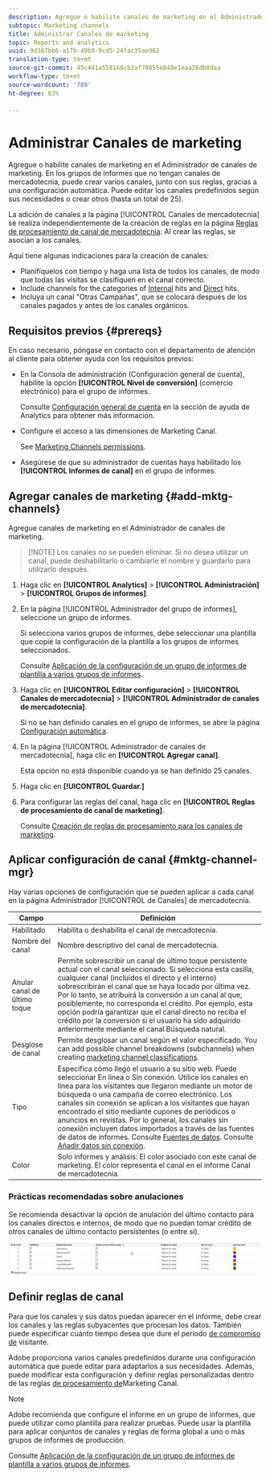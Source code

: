 ```yaml
---
description: Agregue o habilite canales de marketing en el Administrador de canales de marketing. En los grupos de informes que no tengan canales de mercadotecnia, puede crear varios canales, junto con sus reglas, gracias a una configuración automática. Puede editar los canales predefinidos según sus necesidades o crear otros (hasta un total de 25).
subtopic: Marketing channels
title: Administrar Canales de marketing
topic: Reports and analytics
uuid: 9d367bb6-a17b-49b8-9cd5-24fac35ae982
translation-type: tm+mt
source-git-commit: 45c441a558168cb2af70855e848e1eaa26db8daa
workflow-type: tm+mt
source-wordcount: '789'
ht-degree: 83%

---
```



# Administrar Canales de marketing

Agregue o habilite canales de marketing en el Administrador de canales de marketing. En los grupos de informes que no tengan canales de mercadotecnia, puede crear varios canales, junto con sus reglas, gracias a una configuración automática. Puede editar los canales predefinidos según sus necesidades o crear otros (hasta un total de 25).

La adición de canales a la página [!UICONTROL Canales de mercadotecnia] se realiza independientemente de la creación de reglas en la página [Reglas de procesamiento de canal de mercadotecnia](/help/components/c-marketing-channels/c-rules.md). Al crear las reglas, se asocian a los canales.

Aquí tiene algunas indicaciones para la creación de canales:

* Planifíquelos con tiempo y haga una lista de todos los canales, de modo que todas las visitas se clasifiquen en el canal correcto.
* Include channels for the categories of [Internal](/help/components/c-marketing-channels/c-rules.md) hits and [Direct](/help/components/c-marketing-channels/c-rules.md) hits.
* Incluya un canal &quot;Otras Campañas&quot;, que se colocará después de los canales pagados y antes de los canales orgánicos.


## Requisitos previos {#prereqs}

En caso necesario, póngase en contacto con el departamento de atención al cliente para obtener ayuda con los requisitos previos:

* En la Consola de administración (Configuración general de cuenta), habilite la opción **[!UICONTROL Nivel de conversión]** (comercio electrónico) para el grupo de informes.

   Consulte [Configuración general de cuenta](https://docs.adobe.com/content/help/es-ES/analytics/admin/admin-tools/general-acct-settings-admin.html) en la sección de ayuda de Analytics para obtener más información.

* Configure el acceso a las dimensiones de Marketing Canal.

   See [Marketing Channels permissions](/help/components/c-marketing-channels/c-channel-report-access.md).

* Asegúrese de que su administrador de cuentas haya habilitado los **[!UICONTROL Informes de canal]** en el grupo de informes.

## Agregar canales de marketing {#add-mktg-channels}

Agregue canales de marketing en el Administrador de canales de marketing.

>[!NOTE] Los canales no se pueden eliminar. Si no desea utilizar un canal, puede deshabilitarlo o cambiarle el nombre y guardarlo para utilizarlo después.

1. Haga clic en **[!UICONTROL Analytics]** > **[!UICONTROL Administración]** > **[!UICONTROL Grupos de informes]**.
1. En la página [!UICONTROL Administrador del grupo de informes], seleccione un grupo de informes.

   Si selecciona varios grupos de informes, debe seleccionar una plantilla que copie la configuración de la plantilla a los grupos de informes seleccionados.

   Consulte [Aplicación de la configuración de un grupo de informes de plantilla a varios grupos de informes](/help/components/c-marketing-channels/c-getting-started-mchannel.md).

1. Haga clic en **[!UICONTROL Editar configuración]** > **[!UICONTROL Canales de mercadotecnia]** > **[!UICONTROL Administrador de canales de mercadotecnia]**.

   Si no se han definido canales en el grupo de informes, se abre la página [Configuración automática](/help/components/c-marketing-channels/c-getting-started-mchannel.md).

1. En la página [!UICONTROL Administrador de canales de mercadotecnia], haga clic en **[!UICONTROL Agregar canal]**.

   Esta opción no está disponible cuando ya se han definido 25 canales.

1. Haga clic en **[!UICONTROL Guardar.]**
1. Para configurar las reglas del canal, haga clic en **[!UICONTROL Reglas de procesamiento de canal de marketing]**.

   Consulte [Creación de reglas de procesamiento para los canales de marketing](/help/components/c-marketing-channels/c-rules.md).

## Aplicar configuración de canal {#mktg-channel-mgr}

Hay varias opciones de configuración que se pueden aplicar a cada canal en la página Administrador [!UICONTROL de Canales] de mercadotecnia.

| Campo | Definición |
|--- |--- |
| Habilitado | Habilita o deshabilita el canal de mercadotecnia. |
| Nombre del canal | Nombre descriptivo del canal de mercadotecnia. |
| Anular canal de último toque | Permite sobrescribir un canal de último toque persistente actual con el canal seleccionado. Si selecciona esta casilla, cualquier canal (incluidos el directo y el interno) sobrescribirán el canal que se haya tocado por última vez. Por lo tanto, se atribuirá la conversión a un canal al que, posiblemente, no corresponda el crédito. Por ejemplo, esta opción podría garantizar que el canal directo no reciba el crédito por la conversión si el usuario ha sido adquirido anteriormente mediante el canal Búsqueda natural. |
| Desglose de canal | Permite desglosar un canal según el valor especificado. You can add possible channel breakdowns (subchannels) when creating [marketing channel classifications](/help/components/c-marketing-channels/classifictions-mchannel.md). |
| Tipo | Especifica cómo llegó el usuario a su sitio web. Puede seleccionar En línea o Sin conexión. Utilice los canales en línea para los visitantes que llegaron mediante un motor de búsqueda o una campaña de correo electrónico. Los canales sin conexión se aplican a los visitantes que hayan encontrado el sitio mediante cupones de periódicos o anuncios en revistas. Por lo general, los canales sin conexión incluyen datos importados a través de las fuentes de datos de informes. Consulte [Fuentes de datos](https://docs.adobe.com/content/help/es-ES/analytics/import/data-sources/datasrc-home.html). Consulte [ Añadir datos sin conexión](/help/components/c-marketing-channels/c-getting-started-mchannel.md). |
| Color | Solo informes y análisis: El color asociado con este canal de marketing. El color representa el canal en el informe Canal de mercadotecnia. |

### Prácticas recomendadas sobre anulaciones

Se recomienda desactivar la opción de anulación del último contacto para los canales directos e internos, de modo que no puedan tomar crédito de otros canales de último contacto persistentes (o entre sí).

![](assets/int-channel2.png)

## Definir reglas de canal

Para que los canales y sus datos puedan aparecer en el informe, debe crear los canales y las reglas subyacentes que procesan los datos. También puede especificar cuánto tiempo desea que dure el período [de compromiso de](/help/components/c-marketing-channels/visitor-engagement.md) visitante.

Adobe proporciona varios canales predefinidos durante una configuración [](/help/components/c-marketing-channels/c-getting-started-mchannel.md) automática que puede editar para adaptarlos a sus necesidades. Además, puede modificar esta configuración y definir reglas personalizadas dentro de las reglas [de procesamiento de](/help/components/c-marketing-channels/c-rules.md)Marketing Canal.

>[!NOTE]
>
>Adobe recomienda que configure el informe en un grupo de informes, que puede utilizar como plantilla para realizar pruebas. Puede usar la plantilla para aplicar conjuntos de canales y reglas de forma global a uno o más grupos de informes de producción.
>
>Consulte [Aplicación de la configuración de un grupo de informes de plantilla a varios grupos de informes](/help/components/c-marketing-channels/c-getting-started-mchannel.md).

